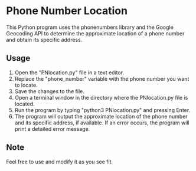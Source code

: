 # Phone Number Location
This Python program uses the phonenumbers library and the Google Geocoding API to determine the approximate location of a phone number and obtain its specific address.

## Usage
1. Open the "PNlocation.py" file in a text editor.
2. Replace the "phone_number" variable with the phone number you want to locate.
3. Save the changes to the file.
4. Open a terminal window in the directory where the PNlocation.py file is located.
5. Run the program by typing "python3 PNlocation.py" and pressing Enter.
6. The program will output the approximate location of the phone number and its specific address, if available. If an error occurs, the program will print a detailed error message.

## Note
Feel free to use and modify it as you see fit.
